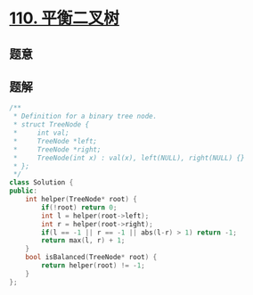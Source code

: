 #  [110. 平衡二叉树](https://leetcode-cn.com/problems/balanced-binary-tree/)

## 题意



## 题解



```c++
/**
 * Definition for a binary tree node.
 * struct TreeNode {
 *     int val;
 *     TreeNode *left;
 *     TreeNode *right;
 *     TreeNode(int x) : val(x), left(NULL), right(NULL) {}
 * };
 */
class Solution {
public:
    int helper(TreeNode* root) {
        if(!root) return 0;
        int l = helper(root->left);
        int r = helper(root->right);
        if(l == -1 || r == -1 || abs(l-r) > 1) return -1;
        return max(l, r) + 1;
    }
    bool isBalanced(TreeNode* root) {
        return helper(root) != -1;
    }
};
```



```python3

```

